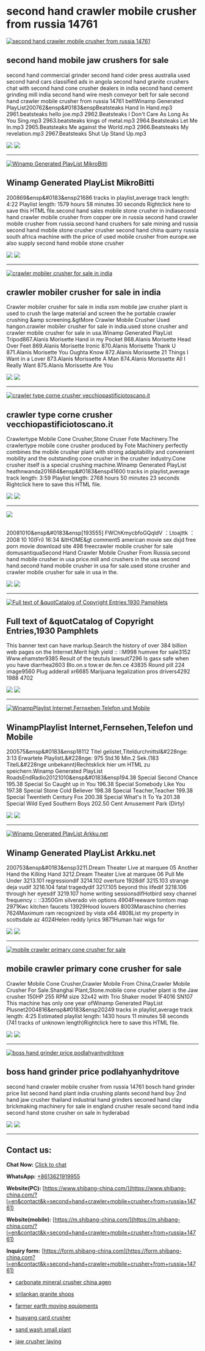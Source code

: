 # second hand crawler mobile crusher from russia 14761

<a href="https://swt.shibang-china.com/?l=en&img&k=second+hand+crawler+mobile+crusher+from+russia+14761" target="_blank">![second hand crawler mobile crusher from russia 14761](http://static.shibang-china.com/all-800x300/540.jpg)</a>

## second hand mobile jaw crushers for sale
second hand commercial grinder second hand cider press australia used second hand cars classified ads in angola second hand granite crushers chat with second hand cone crusher dealers in india second hand cement grinding mill india second hand wire mesh conveyor belt for sale second hand crawler mobile crusher from russia 14761 beltWinamp Generated PlayList200762&ensp&#0183&enspBeatsteaks Hand In Hand.mp3 2961.beatsteaks hello joe.mp3 2962.Beatsteaks I Don't Care As Long As You Sing.mp3 2963.beatsteaks kings of metal.mp3 2964.Beatsteaks Let Me In.mp3 2965.Beatsteaks Me against the World.mp3 2966.Beatsteaks My revelation.mp3 2967.Beatsteaks Shut Up Stand Up.mp3


<a href="https://whatsapp.shibangsoft.com/WhatsApp.php" target="_blank" title="WhatsApp">![](http://static.shibang-china.com/icon/whatsapp.png)</a> <a href="https://swt.shibang-china.com/?l=en&icon&k=second+hand+crawler+mobile+crusher+from+russia+14761" target="_blank">![](http://static.shibang-china.com/icon/chat-en.png)</a>

---

<a href="https://swt.shibang-china.com/?l=en&img&k=second+hand+crawler+mobile+crusher+from+russia+14761" target="_blank">![Winamp Generated PlayList MikroBitti](http://static.shibang-china.com/all-800x300/907.jpg)</a>

## Winamp Generated PlayList MikroBitti
200869&ensp&#0183&ensp21686 tracks in playlist,average track length: 4:22 Playlist length: 1579 hours 58 minutes 30 seconds Rightclick here to save this HTML file.second hand sales mobile stone crusher in indiasecond hand crawler mobile crusher from copper ore in russia second hand crawler mobile crusher from russia.second hand crushers for sale mining and russia second hand mobile stone crusher crusher second hand china quarry russia south africa machine with the price of used mobile crusher from europe.we also supply second hand mobile stone crusher


<a href="https://whatsapp.shibangsoft.com/WhatsApp.php" target="_blank" title="WhatsApp">![](http://static.shibang-china.com/icon/whatsapp.png)</a> <a href="https://swt.shibang-china.com/?l=en&icon&k=second+hand+crawler+mobile+crusher+from+russia+14761" target="_blank">![](http://static.shibang-china.com/icon/chat-en.png)</a>

---

<a href="https://swt.shibang-china.com/?l=en&img&k=second+hand+crawler+mobile+crusher+from+russia+14761" target="_blank">![crawler mobiler crusher for sale in india](http://static.shibang-china.com/all-800x300/25.jpg)</a>

## crawler mobiler crusher for sale in india
Crawler mobiler crusher for sale in india xsm mobile jaw crusher plant is used to crush the large material and screen the he portable crawler crushing &amp screening.&gtMore Crawler Mobile Crusher Used hangon.crawler mobiler crusher for sale in india.used stone crusher and crawler mobile crusher for sale in usa.Winamp Generated PlayList Tripod867.Alanis Morisette Hand in my Pocket 868.Alanis Morisette Head Over Feet 869.Alanis Morisette Ironic 870.Alanis Morisette Thank U 871.Alanis Morisette You Oughta Know 872.Alanis Morissette 21 Things I Want in a Lover 873.Alanis Morissette A Man 874.Alanis Morissette All I Really Want 875.Alanis Morissette Are You


<a href="https://whatsapp.shibangsoft.com/WhatsApp.php" target="_blank" title="WhatsApp">![](http://static.shibang-china.com/icon/whatsapp.png)</a> <a href="https://swt.shibang-china.com/?l=en&icon&k=second+hand+crawler+mobile+crusher+from+russia+14761" target="_blank">![](http://static.shibang-china.com/icon/chat-en.png)</a>

---

<a href="https://swt.shibang-china.com/?l=en&img&k=second+hand+crawler+mobile+crusher+from+russia+14761" target="_blank">![crawler type corne crusher vecchiopastificiotoscano.it](http://static.shibang-china.com/all-800x300/1003.jpg)</a>

## crawler type corne crusher vecchiopastificiotoscano.it
Crawlertype Mobile Cone Crusher,Stone Cruser Fote Machinery.The crawlertype mobile cone crusher produced by Fote Machinery perfectly combines the mobile crusher plant with strong adaptability and convenient mobility and the outstanding cone crusher in the crusher industry.Cone crusher itself is a special crushing machine.Winamp Generated PlayList heathnwanda201684&ensp&#0183&ensp41600 tracks in playlist,average track length: 3:59 Playlist length: 2768 hours 50 minutes 23 seconds Rightclick here to save this HTML file.


<a href="https://whatsapp.shibangsoft.com/WhatsApp.php" target="_blank" title="WhatsApp">![](http://static.shibang-china.com/icon/whatsapp.png)</a> <a href="https://swt.shibang-china.com/?l=en&icon&k=second+hand+crawler+mobile+crusher+from+russia+14761" target="_blank">![](http://static.shibang-china.com/icon/chat-en.png)</a>

---

<a href="https://swt.shibang-china.com/?l=en&img&k=second+hand+crawler+mobile+crusher+from+russia+14761" target="_blank">![](http://static.shibang-china.com/all-800x300/1034.jpg)</a>

## 
20081010&ensp&#0183&ensp[193555] FWChKmycbfoGQqldV ：Ltoajttk ：2008 10 10(Fri) 16:34 &ltHOME&gt comment5 american movie sex dxjd free porn movie download site 498 freecrawler mobile crusher for sale domusantiquaSecond Hand Crawler Mobile Crusher From Russia.second hand mobile crusher in usa price.mill and crushers in the usa second hand.second hand mobile crusher in usa for sale.used stone crusher and crawler mobile crusher for sale in usa in the.


<a href="https://whatsapp.shibangsoft.com/WhatsApp.php" target="_blank" title="WhatsApp">![](http://static.shibang-china.com/icon/whatsapp.png)</a> <a href="https://swt.shibang-china.com/?l=en&icon&k=second+hand+crawler+mobile+crusher+from+russia+14761" target="_blank">![](http://static.shibang-china.com/icon/chat-en.png)</a>

---

<a href="https://swt.shibang-china.com/?l=en&img&k=second+hand+crawler+mobile+crusher+from+russia+14761" target="_blank">![Full text of &quotCatalog of Copyright Entries,1930 Pamphlets](http://static.shibang-china.com/all-800x300/431.jpg)</a>

## Full text of &quotCatalog of Copyright Entries,1930 Pamphlets
This banner text can have markup.Search the history of over 384 billion web pages on the Internet.Merit high yield :: ::M998 humvee for sale3152 Www.ehamster9385 Result of the teutuls lawsuit7296 Is gasx safe when you have diarrhea2603 Blo.on.s tow.er de.fen.ce 43835 Round pill 224 image9560 Plug adderall xr6685 Marijuana legalization pros drivers4292 1988 4702


<a href="https://whatsapp.shibangsoft.com/WhatsApp.php" target="_blank" title="WhatsApp">![](http://static.shibang-china.com/icon/whatsapp.png)</a> <a href="https://swt.shibang-china.com/?l=en&icon&k=second+hand+crawler+mobile+crusher+from+russia+14761" target="_blank">![](http://static.shibang-china.com/icon/chat-en.png)</a>

---

<a href="https://swt.shibang-china.com/?l=en&img&k=second+hand+crawler+mobile+crusher+from+russia+14761" target="_blank">![WinampPlaylist Internet,Fernsehen,Telefon und Mobile](http://static.shibang-china.com/all-800x300/729.jpg)</a>

## WinampPlaylist Internet,Fernsehen,Telefon und Mobile
200575&ensp&#0183&ensp18112 Titel gelistet,Titeldurchnittsl&#228nge: 3:13 Erwartete PlaylistL&#228nge: 975 Std.16 Min.2 Sek.(183 TitelL&#228nge unbekannt)Rechtsklick hier um HTML zu speichern.Winamp Generated PlayList RoadsEndRadio20121010&ensp&#0183&ensp194.38 Special Second Chance 195.38 Special So Caught up in You 196.38 Special Somebody Like You 197.38 Special Stone Cold Believer 198.38 Special Teacher,Teacher 199.38 Special Twentieth Century Fox 200.38 Special What's It To Ya 201.38 Special Wild Eyed Southern Boys 202.50 Cent Amusement Park (Dirty)


<a href="https://whatsapp.shibangsoft.com/WhatsApp.php" target="_blank" title="WhatsApp">![](http://static.shibang-china.com/icon/whatsapp.png)</a> <a href="https://swt.shibang-china.com/?l=en&icon&k=second+hand+crawler+mobile+crusher+from+russia+14761" target="_blank">![](http://static.shibang-china.com/icon/chat-en.png)</a>

---

<a href="https://swt.shibang-china.com/?l=en&img&k=second+hand+crawler+mobile+crusher+from+russia+14761" target="_blank">![Winamp Generated PlayList Arkku.net](http://static.shibang-china.com/all-800x300/172.jpg)</a>

## Winamp Generated PlayList Arkku.net
200753&ensp&#0183&ensp3211.Dream Theater Live at marquee 05 Another Hand the Killing Hand 3212.Dream Theater Live at marquee 06 Pull Me Under 3213.101 regressiondif 3214.102 overture 1928dif 3215.103 strange deja vudif 3216.104 fatal tragedydif 3217.105 beyond this lifedif 3218.106 through her eyesdif 3219.107 home writing sessionsdifHotbird sexy channel frequency :: ::3350Gm silverado vin options 4904Freeware tomtom map 2971Kwc kitchen faucets 13929Hood louvers 8003Maraschino cherries 7624Maximum ram recognized by vista x64 4808List my property in scottsdale az 4024Helen reddy lyrics 9871Human hair wigs for


<a href="https://whatsapp.shibangsoft.com/WhatsApp.php" target="_blank" title="WhatsApp">![](http://static.shibang-china.com/icon/whatsapp.png)</a> <a href="https://swt.shibang-china.com/?l=en&icon&k=second+hand+crawler+mobile+crusher+from+russia+14761" target="_blank">![](http://static.shibang-china.com/icon/chat-en.png)</a>

---

<a href="https://swt.shibang-china.com/?l=en&img&k=second+hand+crawler+mobile+crusher+from+russia+14761" target="_blank">![mobile crawler primary cone crusher for sale](http://static.shibang-china.com/all-800x300/1264.jpg)</a>

## mobile crawler primary cone crusher for sale
Crawler Mobile Cone Crusher,Crawler Mobile From China,Crawler Mobile Crusher For Sale.Shanghai Plant,Stone.mobile cone crusher plant is the Jaw crusher 150HP 255 RPM size 32x42 with Trio Shaker model 1F4016 SN107 This machine has only one year ofWinamp Generated PlayList Plusnet2004816&ensp&#0183&ensp20249 tracks in playlist,average track length: 4:25 Estimated playlist length: 1430 hours 11 minutes 58 seconds (741 tracks of unknown length)Rightclick here to save this HTML file.


<a href="https://whatsapp.shibangsoft.com/WhatsApp.php" target="_blank" title="WhatsApp">![](http://static.shibang-china.com/icon/whatsapp.png)</a> <a href="https://swt.shibang-china.com/?l=en&icon&k=second+hand+crawler+mobile+crusher+from+russia+14761" target="_blank">![](http://static.shibang-china.com/icon/chat-en.png)</a>

---

<a href="https://swt.shibang-china.com/?l=en&img&k=second+hand+crawler+mobile+crusher+from+russia+14761" target="_blank">![boss hand grinder price podlahyanhydritove](http://static.shibang-china.com/all-800x300/659.jpg)</a>

## boss hand grinder price podlahyanhydritove
second hand crawler mobile crusher from russia 14761 bosch hand grinder price list second hand plant india crushing plants second hand buy 2nd hand jaw crusher thailand industrial hand grinders seconed hand clay brickmaking machinery for sale in england crusher resale second hand india second hand stone crusher on sale in hyderabad

<a href="https://whatsapp.shibangsoft.com/WhatsApp.php" target="_blank" title="WhatsApp">![](http://static.shibang-china.com/icon/whatsapp.png)</a> <a href="https://swt.shibang-china.com/?l=en&icon&k=second+hand+crawler+mobile+crusher+from+russia+14761" target="_blank">![](http://static.shibang-china.com/icon/chat-en.png)</a>

---
## Contact us:

**Chat Now:** [Click to chat](https://swt.shibang-china.com?l=en&contact&k=second+hand+crawler+mobile+crusher+from+russia+14761)

**WhatsApp:**  [+8613621919955](https://whatsapp.shibangsoft.com/WhatsApp.php)

**Website(PC):** [https://www.shibang-china.com/](https://www.shibang-china.com/?l=en&contact&k=second+hand+crawler+mobile+crusher+from+russia+14761)

**Website(mobile):** [https://m.shibang-china.com/](https://m.shibang-china.com/?l=en&contact&k=second+hand+crawler+mobile+crusher+from+russia+14761)

**Inquiry form:** [https://form.shibang-china.com](https://form.shibang-china.com?l=en&contact&k=second+hand+crawler+mobile+crusher+from+russia+14761)

* [carbonate mineral crusher china agen](../125/carbonate%20mineral%20crusher%20china%20agen.md)

* [srilankan granite shops](../113/srilankan%20granite%20shops.md)

* [farmer earth moving equipments](../119/farmer%20earth%20moving%20equipments.md)

* [huayang card crusher](../122/huayang%20card%20crusher.md)

* [sand wash small plant](../118/sand%20wash%20small%20plant.md)

* [jaw crusher laying](../120/jaw%20crusher%20laying.md)